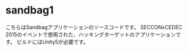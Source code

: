 # sandbag1

こちらはSandbagアプリケーションのソースコードです。
SECCONxCEDEC 2015のイベントで使用された、ハッキングターゲットのアプリケーションです。
ビルドにはUnity5が必要です。
